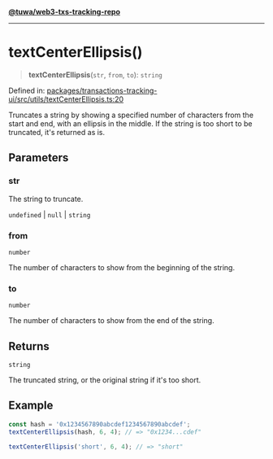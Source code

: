 [**@tuwa/web3-txs-tracking-repo**](../../../README.md)

***

# textCenterEllipsis()

> **textCenterEllipsis**(`str`, `from`, `to`): `string`

Defined in: [packages/transactions-tracking-ui/src/utils/textCenterEllipsis.ts:20](https://github.com/TuwaIO/web3-transactions-tracking/blob/0faf1ab988a5a0ce7c9996180cb885a015a6e019/packages/transactions-tracking-ui/src/utils/textCenterEllipsis.ts#L20)

Truncates a string by showing a specified number of characters from the start and end,
with an ellipsis in the middle. If the string is too short to be truncated, it's returned as is.

## Parameters

### str

The string to truncate.

`undefined` | `null` | `string`

### from

`number`

The number of characters to show from the beginning of the string.

### to

`number`

The number of characters to show from the end of the string.

## Returns

`string`

The truncated string, or the original string if it's too short.

## Example

```ts
const hash = '0x1234567890abcdef1234567890abcdef';
textCenterEllipsis(hash, 6, 4); // => "0x1234...cdef"

textCenterEllipsis('short', 6, 4); // => "short"
```

